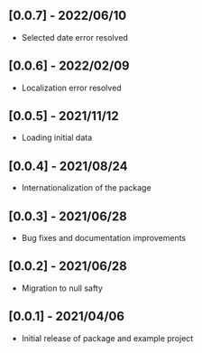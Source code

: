 ## [0.0.7] - 2022/06/10

* Selected date error resolved

## [0.0.6] - 2022/02/09

* Localization error resolved

## [0.0.5] - 2021/11/12

* Loading initial data

## [0.0.4] - 2021/08/24

* Internationalization of the package

## [0.0.3] - 2021/06/28

* Bug fixes and documentation improvements

## [0.0.2] - 2021/06/28

* Migration to null safty

## [0.0.1] - 2021/04/06

* Initial release of package and example project
